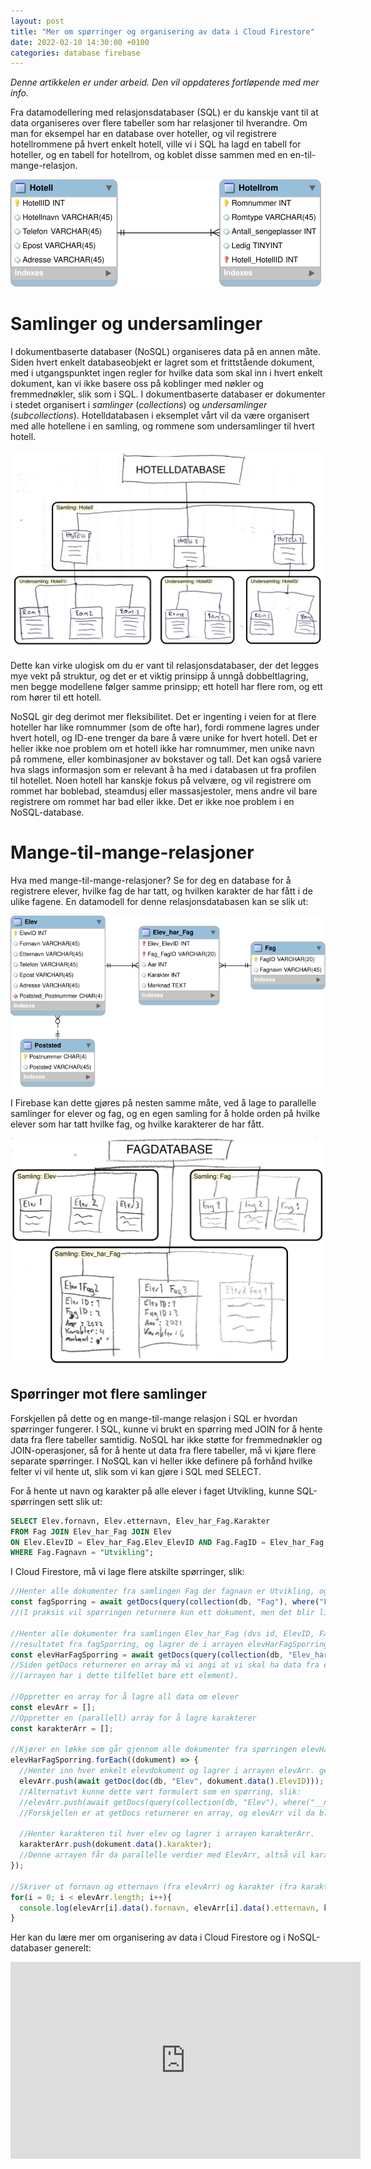 ```yaml
---
layout: post
title: "Mer om spørringer og organisering av data i Cloud Firestore"
date: 2022-02-10 14:30:00 +0100
categories: database firebase
---
```

_Denne artikkelen er under arbeid. Den vil oppdateres fortløpende med mer info._

Fra datamodellering med relasjonsdatabaser (SQL) er du kanskje vant til at data organiseres over flere tabeller som har relasjoner til hverandre. Om man for eksempel har en database over hoteller, og vil registrere hotellrommene på hvert enkelt hotell, ville vi i SQL ha lagd en tabell for hoteller, og en tabell for hotellrom, og koblet disse sammen med en en-til-mange-relasjon.

![Databasemodell av database for hotell og hotellrom](/img/2022-02-04-organisering-av-data-i-cloud-firestore/Hotell_db_mod.svg)

# Samlinger og undersamlinger
I dokumentbaserte databaser (NoSQL) organiseres data på en annen måte. Siden hvert enkelt databaseobjekt er lagret som et frittstående dokument, med i utgangspunktet ingen regler for hvilke data som skal inn i hvert enkelt dokument, kan vi ikke basere oss på koblinger med nøkler og fremmednøkler, slik som i SQL. I dokumentbaserte databaser er dokumenter i stedet organisert i _samlinger_ (_collections_) og _undersamlinger_ (_subcollections_). Hotelldatabasen i eksemplet vårt vil da være organisert med alle hotellene i en samling, og rommene som undersamlinger til hvert hotell.

![Modell av dokumentdatabase med samlinger, dokumenter og undersamlinger](/img/2022-02-04-organisering-av-data-i-cloud-firestore/dokumentdatabase-modell-hotell.jpg)

Dette kan virke ulogisk om du er vant til relasjonsdatabaser, der det legges mye vekt på struktur, og det er et viktig prinsipp å unngå dobbeltlagring, men begge modellene følger samme prinsipp; ett hotell har flere rom, og ett rom hører til ett hotell. 

NoSQL gir deg derimot mer fleksibilitet. Det er ingenting i veien for at flere hoteller har like romnummer (som de ofte har), fordi rommene lagres under hvert hotell, og ID-ene trenger da bare å være unike for hvert hotell. Det er heller ikke noe problem om et hotell ikke har romnummer, men unike navn på rommene, eller kombinasjoner av bokstaver og tall. Det kan også variere hva slags informasjon som er relevant å ha med i databasen ut fra profilen til hotellet. Noen hotell har kanskje fokus på velvære, og vil registrere om rommet har boblebad, steamdusj eller massasjestoler, mens andre vil bare registrere om rommet har bad eller ikke. Det er ikke noe problem i en NoSQL-database.

# Mange-til-mange-relasjoner
Hva med mange-til-mange-relasjoner? Se for deg en database for å registrere elever, hvilke fag de har tatt, og hvilken karakter de har fått i de ulike fagene. En datamodell for denne relasjonsdatabasen kan se slik ut:

![Databasemodell av database for elever og fag](/img/2022-02-04-organisering-av-data-i-cloud-firestore/elev_fag_dbmod.svg)

I Firebase kan dette gjøres på nesten samme måte, ved å lage to parallelle samlinger for elever og fag, og en egen samling for å holde orden på hvilke elever som har tatt hvilke fag, og hvilke karakterer de har fått. 

![Modell av dokumentdatabase med parallelle samlinger og dokumenter](/img/2022-02-04-organisering-av-data-i-cloud-firestore/dokumentdatabase-modell-elev_fag.jpg)

## Spørringer mot flere samlinger
Forskjellen på dette og en mange-til-mange relasjon i SQL er hvordan spørringer fungerer. I SQL, kunne vi brukt en spørring med JOIN for å hente data fra flere tabeller samtidig. NoSQL har ikke støtte for fremmednøkler og JOIN-operasjoner, så for å hente ut data fra flere tabeller, må vi kjøre flere separate spørringer. I NoSQL kan vi heller ikke definere på forhånd hvilke felter vi vil hente ut, slik som vi kan gjøre i SQL med SELECT.

For å hente ut navn og karakter på alle elever i faget Utvikling, kunne SQL-spørringen sett slik ut:
```sql
SELECT Elev.fornavn, Elev.etternavn, Elev_har_Fag.Karakter
FROM Fag JOIN Elev_har_Fag JOIN Elev
ON Elev.ElevID = Elev_har_Fag.Elev_ElevID AND Fag.FagID = Elev_har_Fag.Fag_FagID
WHERE Fag.Fagnavn = "Utvikling";
```

I Cloud Firestore, må vi lage flere atskilte spørringer, slik:
```javascript
//Henter alle dokumenter fra samlingen Fag der fagnavn er Utvikling, og lagrer de i arrayen fagSporring
const fagSporring = await getDocs(query(collection(db, "Fag"), where("Fagnavn", "==", "Utvikling")));
//(I praksis vil spørringen returnere kun ett dokument, men det blir likevel lagret som en array med ett element)

//Henter alle dokumenter fra samlingen Elev_har_Fag (dvs id, ElevID, FagID, år og karakter) der FagID er lik  
//resultatet fra fagSporring, og lagrer de i arrayen elevHarFagSporring. 
const elevHarFagSporring = await getDocs(query(collection(db, "Elev_har_Fag"), where("FagID", "==", fagSporring[0].id)));
//Siden getDocs returnerer en array må vi angi at vi skal ha data fra element 0 i arrayen 
//(arrayen har i dette tilfellet bare ett element).

//Oppretter en array for å lagre all data om elever 
const elevArr = [];
//Oppretter en (parallell) array for å lagre karakterer
const karakterArr = [];

//Kjører en løkke som går gjennom alle dokumenter fra spørringen elevHarFagSporring.
elevHarFagSporring.forEach((dokument) => {
  //Henter inn hver enkelt elevdokument og lagrer i arrayen elevArr. getDoc henter et dokument med en bestemt id. 
  elevArr.push(await getDoc(doc(db, "Elev", dokument.data().ElevID)));
  //Alternativt kunne dette vært formulert som en spørring, slik: 
  //elevArr.push(await getDocs(query(collection(db, "Elev"), where("__name__", "==", dokument.data.ElevID)));
  //Forskjellen er at getDocs returnerer en array, og elevArr vil da bli en nøstet array.
  
  //Henter karakteren til hver elev og lagrer i arrayen karakterArr. 
  karakterArr.push(dokument.data().karakter);
  //Denne arrayen får da parallelle verdier med ElevArr, altså vil karakterene komme i rekkefølge med riktig elev.
});

//Skriver ut fornavn og etternavn (fra elevArr) og karakter (fra karakterArr) til alle elever
for(i = 0; i < elevArr.length; i++){
  console.log(elevArr[i].data().fornavn, elevArr[i].data().etternavn, karakterArr[i];
}
```


Her kan du lære mer om organisering av data i Cloud Firestore og i NoSQL-databaser generelt:
<iframe width="560" height="315" src="https://www.youtube-nocookie.com/embed/v_hR4K4auoQ" title="YouTube video player" frameborder="0" allow="accelerometer; autoplay; clipboard-write; encrypted-media; gyroscope; picture-in-picture" allowfullscreen></iframe>
